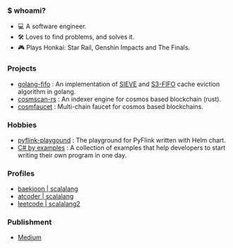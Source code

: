 ### $ whoami?
- 💻 A software engineer.
- 🛠️ Loves to find problems, and solves it.
- 🎮 Plays Honkai: Star Rail, Genshin Impacts and The Finals.

### Projects
- [golang-fifo](https://github.com/scalalang2/golang-fifo) : An implementation of [SIEVE](https://junchengyang.com/publication/nsdi24-SIEVE.pdf) and [S3-FIFO](https://dl.acm.org/doi/10.1145/3600006.3613147) cache eviction algorithm in golang.
- [cosmscan-rs](https://github.com/cosmscan/cosmscan-rs) : An indexer engine for cosmos based blockchain (rust).
- [cosmfaucet](https://github.com/scalalang2/cosmfaucet) : Multi-chain faucet for cosmos based blockchains.

### Hobbies
- [pyflink-playgound](https://github.com/scalalang2/pyflink-playground) : The playground for PyFlink written with Helm chart.
- [C# by examples](https://github.com/scalalang2/csharp-by-example) : A collection of examples that help developers to start writing their own program in one day.

### Profiles
- [baekjoon | scalalang](https://boj.kr/scalalang)
- [atcoder | scalalang](https://atcoder.jp/users/scalalang)
- [leetcode | scalalang2](https://leetcode.com/u/scalalang2/)

### Publishment
- [Medium](https://scalalang2.medium.com/)
